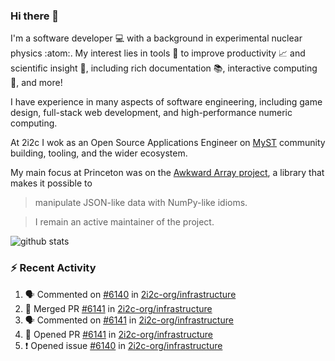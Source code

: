 ### Hi there 👋 

I'm a software developer 💻 with a background in experimental nuclear physics :atom:. My interest lies in tools :wrench: to improve productivity :chart_with_upwards_trend: and scientific insight :telescope:, including rich documentation 📚, interactive computing 🧮, and more! 

I have experience in many aspects of software engineering, including game design, full-stack web development, and high-performance numeric computing. 

At 2i2c I wok as an Open Source Applications Engineer on [MyST](https://github.com/jupyter-book/mystmd) community building, tooling, and the wider ecosystem. 

My main focus at Princeton was on the [Awkward Array project](awkward-array.org/), a library that makes it possible to 
> manipulate JSON-like data with NumPy-like idioms.

> I remain an active maintainer of the project. 

![github stats](https://github-readme-stats.vercel.app/api?username=agoose77&show_icons=true&hide_rank=true&hide_title=true&bg_color=30,e76445,904e95&text_color=efe3ec&icon_color=efe3ec)
<!--
**agoose77/agoose77** is a ✨ _special_ ✨ repository because its `README.md` (this file) appears on your GitHub profile.

Here are some ideas to get you started:

- 🔭 I’m currently working on ...
- 🌱 I’m currently learning ...
- 👯 I’m looking to collaborate on ...
- 🤔 I’m looking for help with ...
- 💬 Ask me about ...
- 📫 How to reach me: ...
- 😄 Pronouns: ...
- ⚡ Fun fact: ...
-->

### :zap: Recent Activity

<!--START_SECTION:activity-->
1. 🗣 Commented on [#6140](https://github.com/2i2c-org/infrastructure/issues/6140#issuecomment-2919786830) in [2i2c-org/infrastructure](https://github.com/2i2c-org/infrastructure)
2. 🎉 Merged PR [#6141](https://github.com/2i2c-org/infrastructure/pull/6141) in [2i2c-org/infrastructure](https://github.com/2i2c-org/infrastructure)
3. 🗣 Commented on [#6141](https://github.com/2i2c-org/infrastructure/pull/6141#issuecomment-2918901296) in [2i2c-org/infrastructure](https://github.com/2i2c-org/infrastructure)
4. 💪 Opened PR [#6141](https://github.com/2i2c-org/infrastructure/pull/6141) in [2i2c-org/infrastructure](https://github.com/2i2c-org/infrastructure)
5. ❗ Opened issue [#6140](https://github.com/2i2c-org/infrastructure/issues/6140) in [2i2c-org/infrastructure](https://github.com/2i2c-org/infrastructure)
<!--END_SECTION:activity-->
